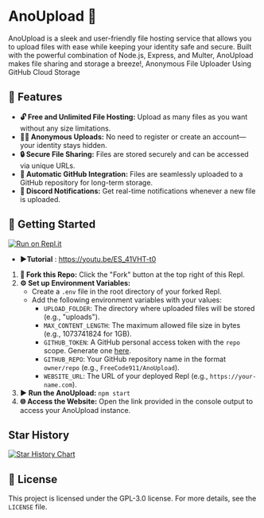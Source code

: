 
# AnoUpload 🚀

AnoUpload is a sleek and user-friendly file hosting service that allows you to upload files with ease while keeping your identity safe and secure. Built with the powerful combination of Node.js, Express, and Multer, AnoUpload makes file sharing and storage a breeze!, Anonymous File Uploader Using GitHub Cloud Storage


## 🌟 Features

- **🔓 Free and Unlimited File Hosting:** Upload as many files as you want without any size limitations.
- **🕵️‍♂️ Anonymous Uploads:** No need to register or create an account—your identity stays hidden.
- **🔒 Secure File Sharing:** Files are stored securely and can be accessed via unique URLs.
- **🔗 Automatic GitHub Integration:** Files are seamlessly uploaded to a GitHub repository for long-term storage.
- **📩 Discord Notifications:** Get real-time notifications whenever a new file is uploaded.

## 🚀 Getting Started
[![Run on Repl.it](https://repl.it/badge/github/FreeCode911/AnoUpload)](https://repl.it/github/FreeCode911/AnoUpload)

- **▶️Tutorial** : https://youtu.be/ES_41VHT-t0
1. **🍴 Fork this Repo:** Click the "Fork" button at the top right of this Repl.
2. **⚙️ Set up Environment Variables:**
   - Create a `.env` file in the root directory of your forked Repl.
   - Add the following environment variables with your values:
     - `UPLOAD_FOLDER`: The directory where uploaded files will be stored (e.g., "uploads").
     - `MAX_CONTENT_LENGTH`: The maximum allowed file size in bytes (e.g., 1073741824 for 1GB).
     - `GITHUB_TOKEN`: A GitHub personal access token with the `repo` scope. Generate one [here](https://github.com/settings/tokens).
     - `GITHUB_REPO`: Your GitHub repository name in the format `owner/repo` (e.g., `FreeCode911/AnoUpload`).
     - `WEBSITE_URL`: The URL of your deployed Repl (e.g., `https://your-name.com`).
3. **▶️ Run the AnoUpload:** `npm start`
4. **🌐 Access the Website:** Open the link provided in the console output to access your AnoUpload instance.

## Star History

<a href="https://star-history.com/#FreeCode911/AnoUpload&Date">
 <picture>
   <source media="(prefers-color-scheme: dark)" srcset="https://api.star-history.com/svg?repos=FreeCode911/AnoUpload&type=Date&theme=dark" />
   <source media="(prefers-color-scheme: light)" srcset="https://api.star-history.com/svg?repos=FreeCode911/AnoUpload&type=Date" />
   <img alt="Star History Chart" src="https://api.star-history.com/svg?repos=FreeCode911/AnoUpload&type=Date" />
 </picture>
</a>

## 📜 License

This project is licensed under the GPL-3.0 license. For more details, see the `LICENSE` file.
